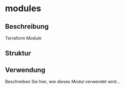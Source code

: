 ﻿# modules

## Beschreibung
Terraform Module

## Struktur


## Verwendung
Beschreiben Sie hier, wie dieses Modul verwendet wird...
